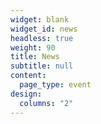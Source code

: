 ```yaml
---
widget: blank
widget_id: news
headless: true
weight: 90
title: News
subtitle: null
content:
  page_type: event
design:
  columns: "2"
---
```

<script type="text/javascript" id="clstr_globe" src="//clustrmaps.com/globe.js?d=cgnXxI9HEVeFWXB9OHp4vJCVBQJNiN6JcXvp43AQx44"></script>
